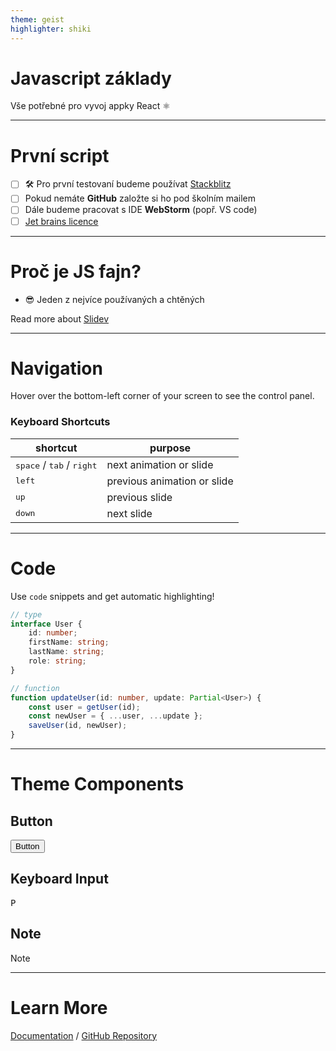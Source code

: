 ```yaml
---
theme: geist
highlighter: shiki
---
```


# Javascript základy
Vše potřebné pro vyvoj appky React ⚛️

---

# První script

- [ ] 🛠 Pro první testovaní budeme používat [Stackblitz](https://stackblitz.com/)
- [ ] Pokud nemáte **GitHub** založte si ho pod školním mailem 
- [ ] Dále budeme pracovat s IDE **WebStorm** (popř. VS code)
- [ ] [Jet brains licence](https://education.github.com/)
---
# Proč je JS fajn?

-   😎 Jeden z nejvíce používaných a chtěných 


Read more about [Slidev](https://sli.dev)

---

# Navigation

Hover over the bottom-left corner of your screen to see the control panel.

### Keyboard Shortcuts

| shortcut                                             | purpose                     |
| ---------------------------------------------------- | --------------------------- |
| <KBD>space</KBD> / <KBD>tab</KBD> / <KBD>right</KBD> | next animation or slide     |
| <KBD>left</KBD>                                      | previous animation or slide |
| <KBD>up</KBD>                                        | previous slide              |
| <KBD>down</KBD>                                      | next slide                  |

---

# Code

Use `code` snippets and get automatic highlighting!

```ts
// type
interface User {
    id: number;
    firstName: string;
    lastName: string;
    role: string;
}

// function
function updateUser(id: number, update: Partial<User>) {
    const user = getUser(id);
    const newUser = { ...user, ...update };
    saveUser(id, newUser);
}
```

---

# Theme Components

## Button

<Button>Button</Button>

## Keyboard Input

<KBD command shift>P</KBD>

## Note

<Note>Note</Note>

---

# Learn More

[Documentation](https://sli.dev) / [GitHub Repository](https://github.com/slidevjs/slidev)